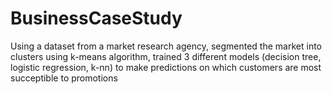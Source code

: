 # BusinessCaseStudy
Using a dataset from a market research agency, segmented the market into clusters using k-means algorithm, trained 3 different models (decision tree, logistic regression, k-nn) to make predictions on which customers are most succeptible to promotions
